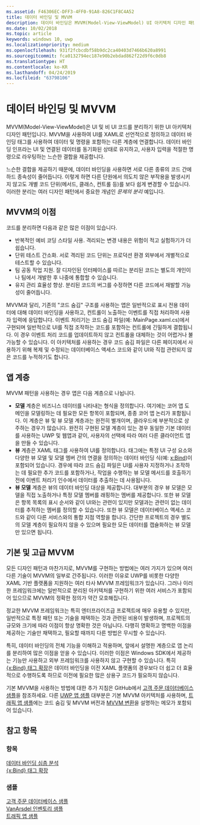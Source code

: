 ```yaml
---
ms.assetid: F46306EC-DFF3-4FF0-91A8-826C1F8C4A52
title: 데이터 바인딩 및 MVVM
description: 데이터 바인딩은 MVVM(Model-View-ViewModel) UI 아키텍처 디자인 패턴의 핵심이며 UI 및 비 UI 코드 간의 느슨한 결합을 가능하게 합니다.
ms.date: 10/02/2018
ms.topic: article
keywords: windows 10, uwp
ms.localizationpriority: medium
ms.openlocfilehash: 931f2fcbcdbf58b9dc2ca40403d7466b620a8991
ms.sourcegitcommit: fca0132794ec187e90b2ebdad862f22d9f6c0db8
ms.translationtype: HT
ms.contentlocale: ko-KR
ms.lasthandoff: 04/24/2019
ms.locfileid: "63798106"
---
```

# <a name="data-binding-and-mvvm"></a>데이터 바인딩 및 MVVM

MVVM(Model-View-ViewModel)은 UI 및 비 UI 코드를 분리하기 위한 UI 아키텍처 디자인 패턴입니다. MVVM을 사용하여 UI를 XAML로 선언적으로 정의하고 데이터 바인딩 태그를 사용하여 데이터 및 명령을 포함하는 다른 계층에 연결합니다. 데이터 바인딩 인프라는 UI 및 연결된 데이터를 동기화된 상태로 유지하고, 사용자 입력을 적절한 명령으로 라우팅하는 느슨한 결합을 제공합니다. 

느슨한 결합을 제공하기 때문에, 데이터 바인딩을 사용하면 서로 다른 종류의 코드 간에 하드 종속성이 줄어듭니다. 이렇게 하면 다른 단원에서 의도치 않은 부작용을 발생시키지 않고도 개별 코드 단위(메서드, 클래스, 컨트롤 등)를 보다 쉽게 변경할 수 있습니다. 이러한 분리는 여러 디자인 패턴에서 중요한 개념인 *문제의 분리* 예입니다. 

## <a name="benefits-of-mvvm"></a>MVVM의 이점

코드를 분리하면 다음과 같은 많은 이점이 있습니다.

* 반복적인 예비 코딩 스타일 사용. 격리되는 변경 내용은 위험이 적고 실험하기가 더 쉽습니다.
* 단위 테스트 간소화. 서로 격리된 코드 단위는 프로덕션 환경 외부에서 개별적으로 테스트할 수 있습니다.
* 팀 공동 작업 지원. 잘 디자인된 인터페이스를 따르는 분리된 코드는 별도의 개인이나 팀에서 개발한 후 나중에 통합할 수 있습니다.
* 유지 관리 효율성 향상. 분리된 코드의 버그를 수정하면 다른 코드에서 재발할 가능성이 줄어듭니다.

MVVM과 달리, 기존의 "코드 숨김" 구조를 사용하는 앱은 일반적으로 표시 전용 데이터에 대해 데이터 바인딩을 사용하고, 컨트롤이 노출하는 이벤트를 직접 처리하여 사용자 입력에 응답합니다. 이벤트 처리기는 코드 숨김 파일(예: MainPage.xaml.cs)에서 구현되며 일반적으로 UI를 직접 조작하는 코드를 포함하는 컨트롤에 긴밀하게 결합됩니다. 이 경우 이벤트 처리 코드를 업데이트하지 않고 컨트롤을 대체하는 것이 어렵거나 불가능할 수 있습니다. 이 아키텍처를 사용하는 경우 코드 숨김 파일은 다른 페이지에서 사용하기 위해 복제 및 수정되는 데이터베이스 액세스 코드와 같이 UI와 직접 관련되지 않은 코드를 누적하기도 합니다.

## <a name="app-layers"></a>앱 계층

MVVM 패턴을 사용하는 경우 앱은 다음 계층으로 나뉩니다.

* **모델** 계층은 비즈니스 데이터를 나타내는 형식을 정의합니다. 여기에는 코어 앱 도메인을 모델링하는 데 필요한 모든 항목이 포함되며, 종종 코어 앱 논리가 포함됩니다. 이 계층은 뷰 및 뷰 모델 계층과는 완전히 별개이며, 클라우드에 부분적으로 상주하는 경우가 많습니다. 완전히 구현된 모델 계층이 있는 경우 동일한 기본 데이터를 사용하는 UWP 및 웹앱과 같이, 사용자의 선택에 따라 여러 다른 클라이언트 앱을 만들 수 있습니다.
* **뷰** 계층은 XAML 태그를 사용하여 UI를 정의합니다. 태그에는 특정 UI 구성 요소와 다양한 뷰 모델 및 모델 멤버 간의 연결을 정의하는 데이터 바인딩 식(예: [x:Bind](https://docs.microsoft.com/windows/uwp/xaml-platform/x-bind-markup-extension))이 포함되어 있습니다. 경우에 따라 코드 숨김 파일은 UI를 사용자 지정하거나 조작하는 데 필요한 추가 코드를 포함하거나, 작업을 수행하는 뷰 모델 메서드를 호출하기 전에 이벤트 처리기 인수에서 데이터를 추출하는 데 사용됩니다. 
* **뷰 모델** 계층은 뷰의 데이터 바인딩 대상을 제공합니다. 대부분의 경우 뷰 모델은 모델을 직접 노출하거나 특정 모델 멤버를 래핑하는 멤버를 제공합니다. 또한 뷰 모델은 항목 목록의 표시 순서와 같이 UI와는 관련이 있지만 모델과는 관련이 없는 데이터를 추적하는 멤버를 정의할 수 있습니다. 또한 뷰 모델은 데이터베이스 액세스 코드와 같이 다른 서비스와의 통합 지점 역할을 합니다. 간단한 프로젝트의 경우 별도의 모델 계층이 필요하지 않을 수 있으며 필요한 모든 데이터를 캡슐화하는 뷰 모델만 있으면 됩니다. 

## <a name="basic-and-advanced-mvvm"></a>기본 및 고급 MVVM

모든 디자인 패턴과 마찬가지로, MVVM를 구현하는 방법에는 여러 가지가 있으며 여러 다른 기술이 MVVM의 일부로 간주됩니다. 이러한 이유로 UWP를 비롯한 다양한 XAML 기반 플랫폼을 지원하는 여러 타사 MVVM 프레임워크가 있습니다. 그러나 이러한 프레임워크에는 일반적으로 분리된 아키텍처를 구현하기 위한 여러 서비스가 포함되어 있으므로 MVVM의 정확한 정의가 약간 모호해집니다. 

정교한 MVVM 프레임워크는 특히 엔터프라이즈급 프로젝트에 매우 유용할 수 있지만, 일반적으로 특정 패턴 또는 기술을 채택하는 것과 관련된 비용이 발생하며, 프로젝트의 규모와 크기에 따라 이점이 항상 명확한 것은 아닙니다. 다행히 명확하고 명백한 이점을 제공하는 기술만 채택하고, 필요할 때까지 다른 방법은 무시할 수 있습니다. 

특히, 데이터 바인딩의 전체 기능을 이해하고 적용하며, 앞에서 설명한 계층으로 앱 논리를 분리하여 많은 이점을 얻을 수 있습니다. 이러한 이점은 Windows SDK에서 제공하는 기능만 사용하고 외부 프레임워크를 사용하지 않고 구현할 수 있습니다. 특히 [{x:Bind} 태그 확장](https://docs.microsoft.com/windows/uwp/xaml-platform/x-bind-markup-extension)은 데이터 바인딩을 이전 XAML 플랫폼의 경우보다 더 쉽고 더 효율적으로 수행하도록 하므로 이전에 필요한 많은 상용구 코드가 필요하지 않습니다.

기본 MVVM을 사용하는 방법에 대한 추가 지침은 GitHub에서 [고객 주문 데이터베이스 샘플](https://github.com/Microsoft/Windows-appsample-customers-orders-database)을 참조하세요. 다른 [UWP 앱 샘플](https://github.com/Microsoft?q=windows-appsample
) 대부분은 기본 MVVM 아키텍처를 사용하며, [트래픽 앱 샘플](https://github.com/Microsoft/Windows-appsample-trafficapp)에는 코드 숨김 및 MVVM 버전과 [MVVM 변환](https://github.com/Microsoft/Windows-appsample-trafficapp/blob/MVVM/MVVM.md)을 설명하는 메모가 포함되어 있습니다. 

## <a name="see-also"></a>참고 항목

### <a name="topics"></a>항목

[데이터 바인딩 심층 분석](https://docs.microsoft.com/windows/uwp/data-binding/data-binding-in-depth)  
[{x:Bind} 태그 확장](https://docs.microsoft.com/windows/uwp/xaml-platform/x-bind-markup-extension)  

### <a name="samples"></a>샘플

[고객 주문 데이터베이스 샘플](https://github.com/Microsoft/Windows-appsample-customers-orders-database)  
[VanArsdel 인벤토리 샘플](https://github.com/Microsoft/InventorySample)  
[트래픽 앱 샘플](https://github.com/Microsoft/Windows-appsample-trafficapp)  
